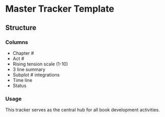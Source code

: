 # Master Tracker Template

## Structure

### Columns
- Chapter #
- Act #
- Rising tension scale (1-10)
- 3 line summary
- Subplot # integrations
- Time line
- Status

### Usage
This tracker serves as the central hub for all book development activities.